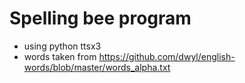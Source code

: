 # Spelling bee program
- using python ttsx3
- words taken from https://github.com/dwyl/english-words/blob/master/words_alpha.txt
